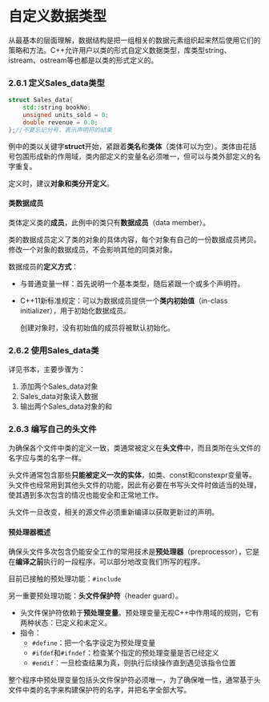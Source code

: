 # 自定义数据类型

从最基本的层面理解，数据结构是把一组相关的数据元素组织起来然后使用它们的策略和方法。C++允许用户以类的形式自定义数据类型，库类型string、istream、ostream等也都是以类的形式定义的。



### 2.6.1 定义Sales_data类型

```cpp
struct Sales_data{
    std::string bookNo;
    unsigned units_sold = 0;
    double revenue = 0.0;
};//不要忘记分号，表示声明符的结束
```

例中的类以关键字**struct**开始，紧跟着**类名**和**类体**（类体可以为空）。类体由花括号包围形成新的作用域，类内部定义的变量名必须唯一，但可以与类外部定义的名字重复。

定义时，建议**对象和类分开定义**。

#### 类数据成员

类体定义类的**成员**，此例中的类只有**数据成员**（data member）。

类的数据成员定义了类的对象的具体内容，每个对象有自己的一份数据成员拷贝。修改一个对象的数据成员，不会影响其他的同类对象。

数据成员的**定义方式**：

- 与普通变量一样：首先说明一个基本类型，随后紧跟一个或多个声明符。

- C++11新标准规定：可以为数据成员提供一个**类内初始值**（in-class initializer），用于初始化数据成员。

  创建对象时，没有初始值的成员将被默认初始化。



### 2.6.2 使用Sales_data类

详见书本，主要步骤为：

1. 添加两个Sales_data对象
2. Sales_data对象读入数据
3. 输出两个Sales_data对象的和



### 2.6.3 编写自己的头文件

为确保各个文件中类的定义一致，类通常被定义在**头文件**中，而且类所在头文件的名字应与类的名字一样。

头文件通常包含那些**只能被定义一次的实体**，如类、const和constexpr变量等。头文件也经常用到其他头文件的功能，因此有必要在书写头文件时做适当的处理，使其遇到多次包含的情况也能安全和正常地工作。

头文件一旦改变，相关的源文件必须重新编译以获取更新过的声明。

#### 预处理器概述

确保头文件多次包含仍能安全工作的常用技术是**预处理器**（preprocessor），它是在**编译之前**执行的一段程序，可以部分地改变我们所写的程序。

目前已接触的预处理功能：`#include`

另一重要预处理功能：**头文件保护符**（header guard）。

- 头文件保护符依赖于**预处理变量**。预处理变量无视C++中作用域的规则，它有两种状态：已定义和未定义。
- 指令：
  - `#define`：把一个名字设定为预处理变量
  - `#ifdef`和`#ifndef`：检查某个指定的预处理变量是否已经定义
  - `#endif`：一旦检查结果为真，则执行后续操作直到遇见该指令位置

整个程序中预处理变量包括头文件保护符必须唯一，为了确保唯一性，通常基于头文件中类的名字来构建保护符的名字，并把名字全部大写。